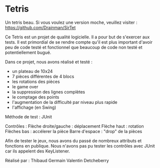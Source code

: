 # Tetris
Un tetris beau. Si vous voulez une version moche, veuillez visiter : https://github.com/Drainman/SirTet

Ce Tetris est un projet de qualité logicielle. Il a pour but de s'exercer aux tests.
Il est primordial de se rendre compte qu'il est plus important d'avoir peu de code testé et fonctionnel que beaucoup de code non testé et  potentiellement bugué.

Dans ce projet, nous avons réalisé et testé :
- un plateau de 10x24
- 7 pièces différentes de 4 blocs
- les rotations des pièces
- le game over
- la suppression des lignes complètes
- le comptage des points
- l'augmentation de la difficulté par niveau plus rapide
- l'affichage (en Swing)

Méthode de test : JUnit

Contrôles :
Flèche droite/gauche : déplacement
Flèche haut : rotation
Flèches bas : accélerer la pièce
Barre d'espace : "drop" de la pièces

Afin de tester le jeux, nous avons du passé de nombreux attributs et fonctions en publique.
Nous n'avons pas pu tester les contrôles avec JUnit car ils appelent des KeyListener.


Réalisé par :
Thibaud Germain
Valentin Detcheberry
